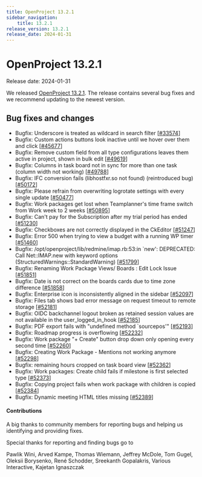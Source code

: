 ```yaml
---
title: OpenProject 13.2.1
sidebar_navigation:
    title: 13.2.1
release_version: 13.2.1
release_date: 2024-01-31
---
```


# OpenProject 13.2.1

Release date: 2024-01-31

We released [OpenProject 13.2.1](https://community.openproject.org/versions/1991).
The release contains several bug fixes and we recommend updating to the newest version.

<!--more-->

## Bug fixes and changes

<!-- Warning: Anything within the below lines will be automatically removed by the release script -->
<!-- BEGIN AUTOMATED SECTION -->

- Bugfix: Underscore is treated as wildcard in search filter \[[#33574](https://community.openproject.org/wp/33574)\]
- Bugfix: Custom actions buttons look inactive until we hover over them and click \[[#45677](https://community.openproject.org/wp/45677)\]
- Bugfix: Remove custom field from all type configurations leaves them active in project, shown in bulk edit \[[#49619](https://community.openproject.org/wp/49619)\]
- Bugfix: Columns in task board not in sync for more than one task (column width not working)  \[[#49788](https://community.openproject.org/wp/49788)\]
- Bugfix: IFC conversion fails (libhostfxr.so not found) (reintroduced bug) \[[#50172](https://community.openproject.org/wp/50172)\]
- Bugfix: Please refrain from overwriting logrotate settings with every single update \[[#50477](https://community.openproject.org/wp/50477)\]
- Bugfix: Work packages get lost when Teamplanner's time frame switch from Work week to 2 weeks \[[#50895](https://community.openproject.org/wp/50895)\]
- Bugfix: Can't pay for the Subscription after my trial period has ended \[[#51230](https://community.openproject.org/wp/51230)\]
- Bugfix: Checkboxes are not correctly displayed in the CkEditor \[[#51247](https://community.openproject.org/wp/51247)\]
- Bugfix: Error 500 when trying to view a budget with a running WP timer \[[#51460](https://community.openproject.org/wp/51460)\]
- Bugfix: /opt/openproject/lib/redmine/imap.rb:53:in `new': DEPRECATED: Call Net::IMAP.new with keyword options (StructuredWarnings::StandardWarning) \[[#51799](https://community.openproject.org/wp/51799)\]
- Bugfix: Renaming Work Package Views/ Boards : Edit Lock Issue \[[#51851](https://community.openproject.org/wp/51851)\]
- Bugfix: Date is not correct on the boards cards due to time zone difference \[[#51858](https://community.openproject.org/wp/51858)\]
- Bugfix: Enterprise icon is inconsistently aligned in the sidebar \[[#52097](https://community.openproject.org/wp/52097)\]
- Bugfix: Files tab shows bad error message on request timeout to remote storage \[[#52181](https://community.openproject.org/wp/52181)\]
- Bugfix: OIDC backchannel logout broken as retained session values are not available in the user_logged_in_hook \[[#52185](https://community.openproject.org/wp/52185)\]
- Bugfix: PDF export fails with "undefined method `sourcepos'" \[[#52193](https://community.openproject.org/wp/52193)\]
- Bugfix: Roadmap progress is overflowing \[[#52232](https://community.openproject.org/wp/52232)\]
- Bugfix: Work package "+ Create" button drop down only opening every second time \[[#52260](https://community.openproject.org/wp/52260)\]
- Bugfix: Creating Work Package - Mentions not working anymore \[[#52298](https://community.openproject.org/wp/52298)\]
- Bugfix: remaining hours cropped on task board view \[[#52362](https://community.openproject.org/wp/52362)\]
- Bugfix: Work packages: Create child fails if milestone is first selected type \[[#52373](https://community.openproject.org/wp/52373)\]
- Bugfix: Copying project fails when work package with children is copied \[[#52384](https://community.openproject.org/wp/52384)\]
- Bugfix: Dynamic meeting HTML titles missing \[[#52389](https://community.openproject.org/wp/52389)\]

<!-- END AUTOMATED SECTION -->
<!-- Warning: Anything above this line will be automatically removed by the release script -->

#### Contributions
A big thanks to community members for reporting bugs and helping us identifying and providing fixes.

Special thanks for reporting and finding bugs go to

Pawlik Wini, Arved Kampe, Thomas Wiemann, Jeffrey McDole, Tom Gugel, Oleksii Borysenko, René Schodder, Sreekanth Gopalakris, Various Interactive, Kajetan Ignaszczak
